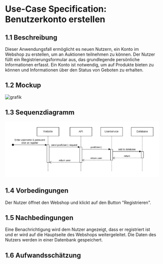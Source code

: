 # Use-Case Specification: Benutzerkonto erstellen
## 1.1 Beschreibung
Dieser Anwendungsfall ermöglicht es neuen Nutzern, ein Konto im Webshop zu erstellen, um an Auktionen teilnehmen zu können. Der Nutzer füllt ein Registrierungsformular aus, das grundlegende persönliche Informationen erfasst. Ein Konto ist notwendig, um auf Produkte bieten zu können und Informationen über den Status von Geboten zu erhalten.
## 1.2 Mockup
![grafik](https://github.com/user-attachments/assets/8f540329-7b38-4aa0-bdd5-74533a508510)
## 1.3 Sequenzdiagramm
![UC02-sequence-diagram](/doc/use_cases/sequence-diagrams/UC02-create-user-account.png)
## 1.4 Vorbedingungen
Der Nutzer öffnet den Webshop und klickt auf den Button "Registrieren". 
## 1.5 Nachbedingungen
Eine Benachrichtigung wird dem Nutzer angezeigt, dass er registriert ist und er wird auf die Hauptseite des Webshops weitergeleitet. Die Daten des Nutzers werden in einer Datenbank gespeichert.
## 1.6 Aufwandsschätzung

